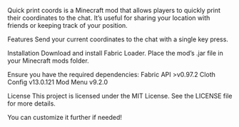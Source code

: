 Quick print coords is a Minecraft mod that allows players to quickly print their coordinates to the chat. It’s useful for sharing your location with friends or keeping track of your position.

Features
Send your current coordinates to the chat with a single key press.

Installation
Download and install Fabric Loader.
Place the mod’s .jar file in your Minecraft mods folder.

Ensure you have the required dependencies:
Fabric API >v0.97.2
Cloth Config v13.0.121
Mod Menu v9.2.0

License
This project is licensed under the MIT License. See the LICENSE file for more details.

You can customize it further if needed!

